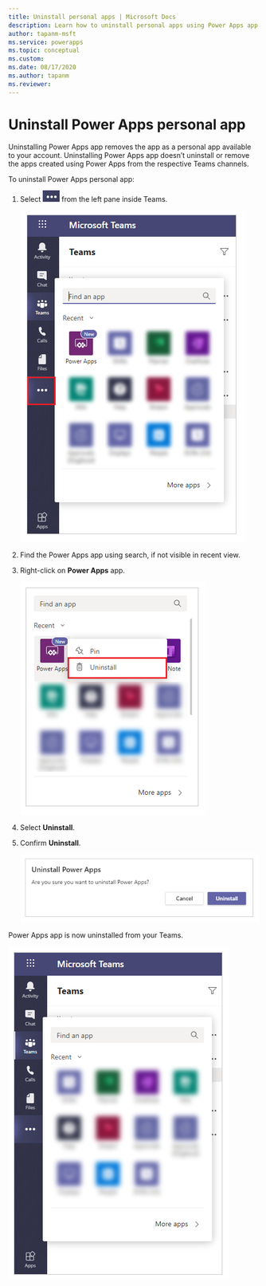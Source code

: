 ```yaml
---
title: Uninstall personal apps | Microsoft Docs
description: Learn how to uninstall personal apps using Power Apps app from Teams.
author: tapanm-msft
ms.service: powerapps
ms.topic: conceptual
ms.custom: 
ms.date: 08/17/2020
ms.author: tapanm
ms.reviewer: 
---
```


# Uninstall Power Apps personal app

Uninstalling Power Apps app removes the app as a personal app available to your account. Uninstalling Power Apps app doesn’t uninstall or remove the apps created using Power Apps from the respective Teams channels.

To uninstall Power Apps personal app:

1. Select ![Uninstall-three-dots-icon](media/uninstall-three-dots-icon.png "Uninstall-three-dots-icon")
from the left pane inside Teams.

    ![Uninstall-find-apps](media/uninstall-find-apps.png  "Uninstall-find-apps")

2. Find the Power Apps app using search, if not visible in recent view.

3. Right-click on **Power Apps** app.

    ![Uninstall-right-click-on-app](media/uninstall-right-click-on-app.png "Uninstall-right-click-on-app")

4. Select **Uninstall**.

5. Confirm **Uninstall**.

    ![Uninstall-confirm](media/uninstall-confirm.png "Uninstall-confirm")

Power Apps app is now uninstalled from your Teams.

![uninstall-removed-from-list](media/uninstall-removed-from-list.png "uninstall-removed-from-list")
